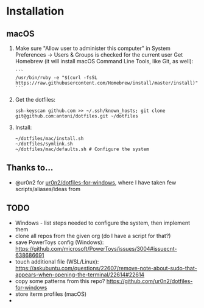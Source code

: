 # Installation

## macOS

1.  Make sure "Allow user to administer this computer" in System Preferences → Users & Groups is checked for the current user
    Get Homebrew (it will install macOS Command Line Tools, like Git, as well):

        ```
        /usr/bin/ruby -e "$(curl -fsSL https://raw.githubusercontent.com/Homebrew/install/master/install)"
        ```

2.  Get the dotfiles:

    ```
    ssh-keyscan github.com >> ~/.ssh/known_hosts; git clone git@github.com:antoni/dotfiles.git ~/dotfiles
    ```

3.  Install:
    ```
    ~/dotfiles/mac/install.sh
    ~/dotfiles/symlink.sh
    ~/dotfiles/mac/defaults.sh # Configure the system
    ```

## Thanks to…

- @ur0n2 for [ur0n2/dotfiles-for-windows](https://github.com/ur0n2/dotfiles-for-windows), where I have taken few scripts/aliases/ideas from

## TODO

- Windows - list steps needed to configure the system, then implement them
- clone all repos from the given org (do I have a script for that?)
- save PowerToys config (Windows): https://github.com/microsoft/PowerToys/issues/3004#issuecnt-638686691
- touch additional file (WSL/Linux): https://askubuntu.com/questions/22607/remove-note-about-sudo-that-appears-when-opening-the-terminal/22614#22614
- copy some patterns from this repo? https://github.com/ur0n2/dotfiles-for-windows
- store iterm profiles (macOS)
-
